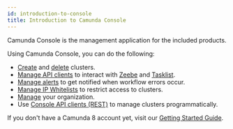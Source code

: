 ```yaml
---
id: introduction-to-console
title: Introduction to Camunda Console
---
```


Camunda Console is the management application for the included products.

Using Camunda Console, you can do the following:

- [Create](./manage-clusters/create-cluster.md) and [delete](./manage-clusters/delete-cluster.md) clusters.
- [Manage API clients](./manage-clusters/manage-api-clients.md) to interact with [Zeebe](/components/zeebe/zeebe-overview.md) and [Tasklist](/components/tasklist/introduction-to-tasklist.md).
- [Manage alerts](./manage-clusters/manage-alerts.md) to get notified when workflow errors occur.
- [Manage IP Whitelists](./manage-clusters/manage-ip-whitelists.md) to restrict access to clusters.
- [Manage](./manage-organization/organization-settings.md) your organization.
- Use [Console API clients (REST)](apis-tools/console-api-reference.md) to manage clusters programmatically.

If you don't have a Camunda 8 account yet, visit our [Getting Started Guide](../../guides/create-account.md).

